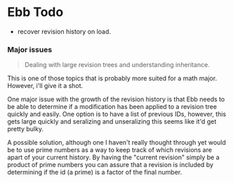 # Ebb Todo

 - recover revision history on load.

### Major issues

> Dealing with large revision trees and understanding inheritance.

This is one of those topics that is probably more suited for a math major. However, i'll give it a shot.

One major issue with the growth of the revision history is that Ebb needs to be able to determine if a modification has been applied to a revision tree quickly and easily. One option is to have a list of previous IDs, however, this gets large quickly and seralizing and unseralizing this seems like it'd get pretty bulky.

A possible solution, although one I haven't really thought through yet would be to use prime numbers as a way to keep track of which revisions are apart of your current history. By having the "current revision" simply be a product of prime numbers you can assure that a revision is included by determining if the id (a prime) is a factor of the final number. 

